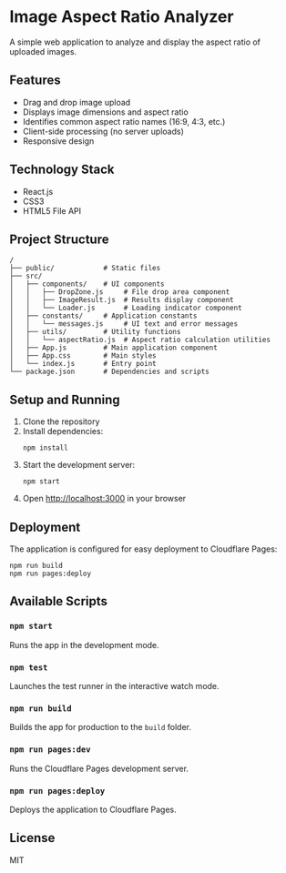 # Image Aspect Ratio Analyzer

A simple web application to analyze and display the aspect ratio of uploaded images.

## Features

- Drag and drop image upload
- Displays image dimensions and aspect ratio
- Identifies common aspect ratio names (16:9, 4:3, etc.)
- Client-side processing (no server uploads)
- Responsive design

## Technology Stack

- React.js
- CSS3
- HTML5 File API

## Project Structure

```
/
├── public/            # Static files
├── src/
│   ├── components/    # UI components
│   │   ├── DropZone.js     # File drop area component
│   │   ├── ImageResult.js  # Results display component
│   │   └── Loader.js       # Loading indicator component
│   ├── constants/     # Application constants
│   │   └── messages.js     # UI text and error messages
│   ├── utils/         # Utility functions
│   │   └── aspectRatio.js  # Aspect ratio calculation utilities
│   ├── App.js         # Main application component
│   ├── App.css        # Main styles
│   └── index.js       # Entry point
└── package.json       # Dependencies and scripts
```

## Setup and Running

1. Clone the repository
2. Install dependencies:
   ```
   npm install
   ```
3. Start the development server:
   ```
   npm start
   ```
4. Open [http://localhost:3000](http://localhost:3000) in your browser

## Deployment

The application is configured for easy deployment to Cloudflare Pages:

```
npm run build
npm run pages:deploy
```

## Available Scripts

### `npm start`

Runs the app in the development mode.

### `npm test`

Launches the test runner in the interactive watch mode.

### `npm run build`

Builds the app for production to the `build` folder.

### `npm run pages:dev`

Runs the Cloudflare Pages development server.

### `npm run pages:deploy`

Deploys the application to Cloudflare Pages.

## License

MIT